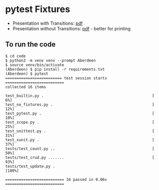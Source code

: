 # pytest Fixtures

* Presentation with Transitions: [pdf](presentation.pdf)
* Presentation without Transitions: [pdf](presentation_short.pdf) - better for printing

## To run the code

```
$ cd code
$ python3 -m venv venv --prompt Aberdeen
$ source venv/bin/activate  
(Aberdeen) $ pip install -r requirements.txt 
(Aberdeen) $ pytest
========================= test session starts ==========================
collected 16 items                                                     

test_builtin.py .                                                [  6%]
test_no_fixtures.py .                                            [ 12%]
test_pytest.py .                                                 [ 18%]
test_scope.py .                                                  [ 25%]
test_unittest.py .                                               [ 31%]
test_xunit.py .                                                  [ 37%]
tests/test_count.py ..                                           [ 50%]
tests/test_crud.py .......                                       [ 93%]
tests/test_update.py .                                           [100%]

========================== 16 passed in 0.06s ==========================
```
